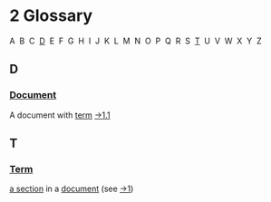 
<a/><a id="/glossary"/><a id="section-1"/>
# 2 Glossary
A &nbsp;B &nbsp;C &nbsp;[D](d) &nbsp;E &nbsp;F &nbsp;G &nbsp;H &nbsp;I &nbsp;J &nbsp;K &nbsp;L &nbsp;M &nbsp;N &nbsp;O &nbsp;P &nbsp;Q &nbsp;R &nbsp;S &nbsp;[T](t) &nbsp;U &nbsp;V &nbsp;W &nbsp;X &nbsp;Y &nbsp;Z &nbsp;

## D

### [Document](README.md#doc)<a id="glossary/doc"/>
A document with <a href="#glossary/term">term</a> <a href="README.md#sub">→1.1</a>
## T

### [Term](README.md#sub)<a id="glossary/term"/>
<a href="README.md#sub">a section</a> in a <a href="#glossary/doc">document</a> (see <a href="README.md#doc">→1</a>)
